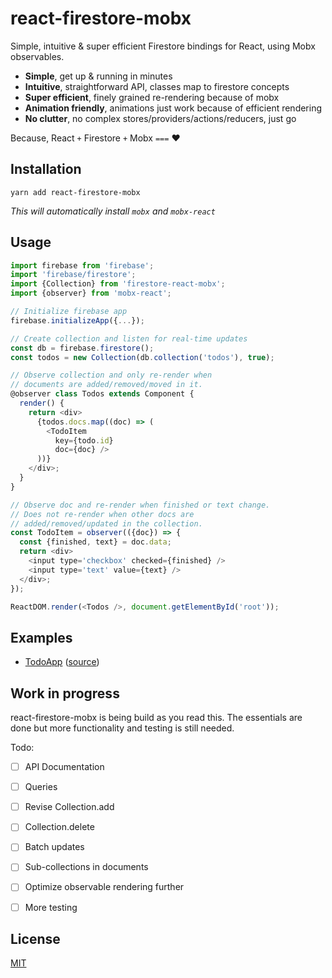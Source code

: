 # react-firestore-mobx

Simple, intuitive & super efficient Firestore bindings for React, using Mobx observables.

- **Simple**, get up & running in minutes
- **Intuitive**, straightforward API, classes map to firestore concepts
- **Super efficient**, finely grained re-rendering because of mobx
- **Animation friendly**, animations just work because of efficient rendering 
- **No clutter**, no complex stores/providers/actions/reducers, just go

Because, React `+` Firestore `+` Mobx `===` ❤️


## Installation

	yarn add react-firestore-mobx
	
*This will automatically install `mobx` and `mobx-react`*
	
## Usage

```js
import firebase from 'firebase';
import 'firebase/firestore';
import {Collection} from 'firestore-react-mobx';
import {observer} from 'mobx-react';

// Initialize firebase app
firebase.initializeApp({...});

// Create collection and listen for real-time updates
const db = firebase.firestore();
const todos = new Collection(db.collection('todos'), true);

// Observe collection and only re-render when
// documents are added/removed/moved in it.
@observer class Todos extends Component {
  render() {
    return <div>
      {todos.docs.map((doc) => (
        <TodoItem
          key={todo.id}
          doc={doc} />
      ))}
    </div>;
  }
}

// Observe doc and re-render when finished or text change.
// Does not re-render when other docs are
// added/removed/updated in the collection.
const TodoItem = observer(({doc}) => {
  const {finished, text} = doc.data;
  return <div>
    <input type='checkbox' checked={finished} />
    <input type='text' value={text} />
  </div>;
});

ReactDOM.render(<Todos />, document.getElementById('root'));
```

## Examples

- [TodoApp](https://rawgit.com/IjzerenHein/react-firestore-mobx/master/examples/todoApp/build/index.html) ([source](./examples/todoApp/src))


## Work in progress

react-firestore-mobx is being build as you read this. The essentials are done 
but more functionality and testing is still needed.

Todo:

- [ ] API Documentation
- [ ] Queries
- [ ] Revise Collection.add
- [ ] Collection.delete
- [ ] Batch updates
- [ ] Sub-collections in documents
- [ ] Optimize observable rendering further
- [ ] More testing


## License

[MIT](./LICENSE.txt)
